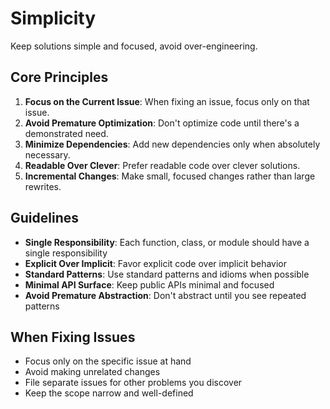 # Simplicity

Keep solutions simple and focused, avoid over-engineering.

## Core Principles

1. **Focus on the Current Issue**: When fixing an issue, focus only on that issue.
2. **Avoid Premature Optimization**: Don't optimize code until there's a demonstrated need.
3. **Minimize Dependencies**: Add new dependencies only when absolutely necessary.
4. **Readable Over Clever**: Prefer readable code over clever solutions.
5. **Incremental Changes**: Make small, focused changes rather than large rewrites.

## Guidelines

- **Single Responsibility**: Each function, class, or module should have a single responsibility
- **Explicit Over Implicit**: Favor explicit code over implicit behavior
- **Standard Patterns**: Use standard patterns and idioms when possible
- **Minimal API Surface**: Keep public APIs minimal and focused
- **Avoid Premature Abstraction**: Don't abstract until you see repeated patterns

## When Fixing Issues

- Focus only on the specific issue at hand
- Avoid making unrelated changes
- File separate issues for other problems you discover
- Keep the scope narrow and well-defined